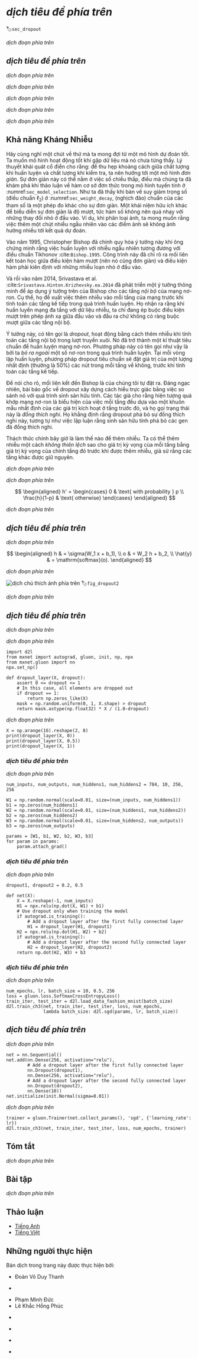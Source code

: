 <!-- ===================== Bắt đầu dịch Phần 1 ===================== -->
<!-- ========================================= REVISE PHẦN 1 - BẮT ĐẦU =================================== -->

<!--
# Dropout
-->

# *dịch tiêu đề phía trên*
:label:`sec_dropout`

<!--
Just now, in :numref:`sec_weight_decay`, we introduced the classical approach to regularizing statistical models by penalizing the $\ell_2$ norm of the weights.
In probabilistic terms, we could justify this technique by arguing that we have assumed a prior belief that weights take values from a Gaussian distribution with mean $0$.
More intuitively, we might argue that we encouraged the model to spread out its weights among many features and rather than depending too much on a small number of potentially spurious associations.
-->

*dịch đoạn phía trên*

<!--
## Overfitting Revisited
-->

## *dịch tiêu đề phía trên*

<!--
Faced with more features than examples, linear models tend to overfit.
But given more examples than features, we can generally count on linear models not to overfit.
Unfortunately, the reliability with which linear models generalize comes at a cost:
Naively applied, linear models do not take into account interactions among features.
For every feature, a linear model must assign either a positive or a negative weight, ignoring context.
-->

*dịch đoạn phía trên*

<!--
In traditional texts, this fundamental tension between generalizability and flexibility is described as the *bias-variance tradeoff*.
Linear models have high bias (they can only represent a small class of functions), but low variance (they give similar results across different random samples of the data).
-->

*dịch đoạn phía trên*

<!--
Deep neural networks inhabit the opposite end of the bias-variance spectrum.
Unlike linear models, neural networks, are not confined to looking at each feature individually.
They can learn interactions among groups of features.
For example, they might infer that “Nigeria” and “Western Union” appearing together in an email indicates spam but that separately they do not.
-->

*dịch đoạn phía trên*

<!--
Even when we have far more examples than features, deep neural networks are capable of overfitting.
In 2017, a group of researchers demonstrated the extreme flexibility of neural networks by training deep nets on randomly-labeled images.
Despite the absence of any true pattern linking the inputs to the outputs, they found that the neural network optimized by SGD, could label every image in the training set perfectly.
-->

*dịch đoạn phía trên*

<!--
Consider what this means.
If the labels are assigned uniformly at random and there are 10 classes, then no classifier can do better than 10% accuracy on holdout data.
The generalization gap here is a whopping 90%.
If our models so expressive that they can overfit this badly, then when should we expect them not to overfit?
The mathemtatical foundations for the puzzling generalization properties of deep networks remain open research questions, and we encourage the theoretically-oriented reader to dig deeperinto the topic.
For now, we turn to the more terrestrial investigation of practical tools that tend (empirically) to improve the generalization of deep nets.
-->

*dịch đoạn phía trên*

<!-- ===================== Kết thúc dịch Phần 1 ===================== -->

<!-- ===================== Bắt đầu dịch Phần 2 ===================== -->

<!-- ========================================= REVISE PHẦN 1 - KẾT THÚC ===================================-->

<!-- ========================================= REVISE PHẦN 2 - BẮT ĐẦU ===================================-->

<!--
## Robustness through Perturbations
-->

## Khả năng Kháng Nhiễu

<!--
Let's think briefly about what we expect from a good predictive model.
We want it to peform well on unseen data.
Classical generalization theory suggests that to close the gap between train and test performance, we should aim for a *simple* model.
Simplicity can come in the form of a small number of dimensions, as we explored when discussing linear models monomial basis functions :numref:`sec_model_selection`.
As we saw when discussing weight decay ($\ell_2$ regularization) :numref:`sec_weight_decay`, the (inverse) norm of the parameters represents another useful measure of simplicity.
Another useful notion of simplicity is smoothness, i.e., that the function should not be sensitive
to small changed to its inputs.
For instance, when we classify images, we would expect that adding some random noise to the pixels should be mostly harmless.
-->

Hãy cùng nghĩ một chút về thứ mà ta mong đợi từ một mô hình dự đoán tốt.
Ta muốn mô hình hoạt động tốt khi gặp dữ liệu mà nó chưa từng thấy.
Lý thuyết khái quát cổ điển cho rằng: để thu hẹp khoảng cách giữa chất lượng khi huấn luyện và chất lượng khi kiểm tra, ta nên hướng tới một mô hình *đơn giản*.
Sự đơn giản này có thể nằm ở việc số chiều thấp, điều mà chúng ta đã khám phá khi thảo luận về hàm cơ sở đơn thức trong mô hình tuyến tính ở :numref:`sec_model_selection`. 
Như ta đã thấy khi bàn về suy giảm trọng số (điều chuẩn $\ell_2$) ở :numref:`sec_weight_decay`, (nghịch đảo) chuẩn của các tham số là một phép đo khác cho sự đơn giản.
Một khái niệm hữu ích khác để biểu diễn sự đơn giản là độ mượt, tức hàm số không nên quá nhạy với những thay đổi nhỏ ở đầu vào.
Ví dụ, khi phân loại ảnh, ta mong muốn rằng việc thêm một chút nhiễu ngẫu nhiên vào các điểm ảnh sẽ không ảnh hưởng nhiều tới kết quả dự đoán.

<!--
In 1995, Christopher Bishop formalized this idea when he proved that training with input noise is equivalent to Tikhonov regularization :cite:`Bishop.1995`.
This work drew a clear mathematical connection between the requirement that a function be smooth (and thus simple), and the requirement that it be resilient to perturbations in the input.
-->

Vào năm 1995, Christopher Bishop đã chính quy hóa ý tưởng này khi ông chứng minh rằng việc huấn luyện với nhiễu ngẫu nhiên tương đương với điều chuẩn Tikhonov :cite:`Bishop.1995`.
Công trình này đã chỉ rõ ra mối liên kết toán học giữa điều kiện hàm mượt (nên nó cũng đơn giản) và điều kiện hàm phải kiên định với những nhiễu loạn nhỏ ở đầu vào.

<!--
Then, in 2014, Srivastava et al. :cite:`Srivastava.Hinton.Krizhevsky.ea.2014` developed a clever idea for how to apply Bishop's idea to the *internal* layers of the network, too.
Namely, they proposed to inject noise into each layer of the network before calculating the subsequent layer during training.
They realized that when training a deep network with many layers, enforcing smoothness just on the input-output mapping.
-->

Và rồi vào năm 2014, Srivastava et al. :cite:`Srivastava.Hinton.Krizhevsky.ea.2014` đã phát triển một ý tưởng thông minh để áp dụng ý tưởng trên của Bishop cho các tầng *nội bộ* của mạng nơ-ron.
Cụ thể, họ đề xuất việc thêm nhiễu vào mỗi tầng của mạng trước khi tính toán các tầng kế tiếp trong quá trình huấn luyện.
Họ nhận ra rằng khi huấn luyến mạng đa tầng với dữ liệu nhiễu, ta chỉ đang ép buộc điều kiện mượt trên phép ánh xạ giữa đầu vào và đầu ra chứ không có ràng buộc mượt giữa các tầng nội bộ.

<!--
Their idea, called *dropout*, involves injecting noise while computing each internal layer during forward propagation, and it has become a standard technique for training neural networks.
The method is called *dropout* because we literally *drop out* some neurons during training.
Throughout training, on each iteration, standard dropout consists of zeroing out some fraction (typically 50%) of the nodes in each layer before calculating the subsequent layer.
-->

Ý tưởng này, có tên gọi là *dropout*, hoạt động bằng cách thêm nhiễu khi tính toán các tầng nội bộ trong lượt truyền xuôi.
Nó đã trở thành một kĩ thuật tiêu chuẩn để huấn luyện mạng nơ-ron.
Phương pháp này có tên gọi như vậy là bởi ta *bỏ ra ngoài* một số nơ-ron trong quá trình huấn luyện.
Tại mỗi vòng lặp huấn luyện, phương pháp dropout tiêu chuẩn sẽ đặt giá trị của một lượng nhất định (thường là 50%) các nút trong mỗi tầng về không, trước khi tính toán các tầng kế tiếp.

<!--
To be clear, we are imposing our own narrative with the link to Bishop.
The original paper on dropout offers intuition through a surprising analogy to sexual reproduction.
The authors argue that neural network overfitting is characterized by a state in which each layer an relies on a specifc pattern of activations in the previous layer, calling this condition *co-adaptation*.
Dropout, they claim, breaks up co-adaptation just as sexual reproduction is argued to break up co-adapted genes.
-->

Để nói cho rõ, mối liên kết đến Bishop là của chúng tôi tự đặt ra.
Đáng ngạc nhiên, bài báo gốc về dropout xây dựng cách hiểu trực giác bằng việc so sánh nó với quá trình sinh sản hữu tính.
Các tác giả cho rằng hiện tượng quá khớp mạng nơ-ron là biểu hiện của việc mỗi tầng đều dựa vào một khuôn mẫu nhất định của các giá trị kích hoạt ở tầng trước đó, và họ gọi trạng thái này là *đồng thích nghi*.
Họ khẳng định rằng dropout phá bỏ sự đồng thích nghi này, tương tự như việc lập luận rằng sinh sản hữu tính phá bỏ các gen đã đồng thích nghi.

<!--
The key challenge then is *how* to inject this noise.
One idea is too inject the noise in an *unbiased* manner so that the expected value of each layer---fixing the others equal to the value it would have taken absent noise.
-->

Thách thức chính bây giờ là làm thế nào để thêm nhiễu.
Ta có thể thêm nhiễu một cách *không thiên lệch* sao cho giá trị kỳ vọng của mỗi tầng bằng giá trị kỳ vọng của chính tầng đó trước khi được thêm nhiễu, giả sử rằng các tầng khác được giữ nguyên.  

<!-- ===================== Kết thúc dịch Phần 2 ===================== -->

<!-- ===================== Bắt đầu dịch Phần 3 ===================== -->

<!--
In Bishop's work, he added Gaussian noise to the inputs to a linear model:
At each training iteration, he added noise sampled from a distribution with mean zero $\epsilon \sim \mathcal{N}(0,\sigma^2)$ to the input $\mathbf{x}$, 
yielding a perturbed point $\mathbf{x}' = \mathbf{x} + \epsilon$.
In expectation, $E[\mathbf{x}'] = \mathbf{x}$.
-->

*dịch đoạn phía trên*

<!--
In standard dropout regularization, one debiases each layer by normalizing by the fraction of nodes that were retained (not dropped out).
In other words, dropout with *dropout probability* $p$ is applied as follows:
-->

*dịch đoạn phía trên*

$$
\begin{aligned}
h' =
\begin{cases}
    0 & \text{ with probability } p \\
    \frac{h}{1-p} & \text{ otherwise}
\end{cases}
\end{aligned}
$$

<!--
By design, the expectation remains unchanged, i.e., $E[h'] = h$.
Intermediate activations $h$ are replaced by a random variable $h'$ with matching expectation.
-->

*dịch đoạn phía trên*

<!-- ========================================= REVISE PHẦN 2 - KẾT THÚC ===================================-->

<!-- ========================================= REVISE PHẦN 3 - BẮT ĐẦU ===================================-->

<!--
## Dropout in Practice
-->

## *dịch tiêu đề phía trên*

<!--
Recall the multilayer perceptron (:numref:`sec_mlp`) with a hidden layer and 5 hidden units.
Its architecture is given by
-->

*dịch đoạn phía trên*

$$
\begin{aligned}
    h & = \sigma(W_1 x + b_1), \\
    o & = W_2 h + b_2, \\
    \hat{y} & = \mathrm{softmax}(o).
\end{aligned}
$$

<!--
When we apply dropout to a hidden layer, zeroing out each hidden unit with probability $p$, the result can be viewed as a network containing only a subset of the original neurons.
In :numref:`fig_dropout2`, $h_2$ and $h_5$ are removed.
Consequently, the calculation of $y$ no longer depends on $h_2$ and $h_5$ and their respective gradient also vanishes when performing backprop.
In this way, the calculation of the output layer cannot be overly dependent on any one element of $h_1, \ldots, h_5$.
-->

*dịch đoạn phía trên*

<!--
![MLP before and after dropout](../img/dropout2.svg)
-->

![*dịch chú thích ảnh phía trên*](../img/dropout2.svg)
:label:`fig_dropout2`

<!--
Typically, ***we disable dropout at test time***.
Given a trained model and a new example, we do not drop out any nodes (and thus do not need to normalize).
However, there are some exceptions: some researchers use dropout at test time as a heuristic for estimating the *uncertainty* of neural network predictions: 
if the predictions agree across many different dropout masks, then we might say that the network is more confident.
For now we will put off uncertainty estimation for subsequent chapters and volumes.
-->

*dịch đoạn phía trên*

<!-- ===================== Kết thúc dịch Phần 3 ===================== -->

<!-- ===================== Bắt đầu dịch Phần 4 ===================== -->

<!--
## Implementation from Scratch
-->

## *dịch tiêu đề phía trên*

<!--
To implement the dropout function for a single layer, we must draw as many samples from a Bernoulli (binary) random variable as our layer has dimensions, 
where the random variable takes value $1$ (keep) with probability $1-p$ and $0$ (drop) with probability $p$.
One easy way to implement this is to first draw samples from the uniform distribution $U[0, 1]$, then we can keep those nodes for which the corresponding sample is greater than $p$, dropping the rest.
-->

*dịch đoạn phía trên*

<!--
In the following code, we implement a `dropout_layer` function that drops out the elements in the `ndarray` input `X` with probability `dropout`, 
rescaling the remainder as described above (dividing the survivors by `1.0-dropout`).
-->

*dịch đoạn phía trên*

```{.python .input  n=1}
import d2l
from mxnet import autograd, gluon, init, np, npx
from mxnet.gluon import nn
npx.set_np()

def dropout_layer(X, dropout):
    assert 0 <= dropout <= 1
    # In this case, all elements are dropped out
    if dropout == 1:
        return np.zeros_like(X)
    mask = np.random.uniform(0, 1, X.shape) > dropout
    return mask.astype(np.float32) * X / (1.0-dropout)
```

<!--
We can test out the `dropout_layer` function on a few examples.
In the following lines of code, we pass our input `X` through the dropout operation, with probabilities 0, 0.5, and 1, respectively.
-->

*dịch đoạn phía trên*

```{.python .input  n=2}
X = np.arange(16).reshape(2, 8)
print(dropout_layer(X, 0))
print(dropout_layer(X, 0.5))
print(dropout_layer(X, 1))
```

<!-- ========================================= REVISE PHẦN 3 - KẾT THÚC ===================================-->

<!-- ========================================= REVISE PHẦN 4 - BẮT ĐẦU ===================================-->

<!--
### Defining Model Parameters
-->

### *dịch tiêu đề phía trên*

<!--
Again, we work with the Fashion-MNIST dataset introduced in :numref:`sec_softmax_scratch`.
We define a multilayer perceptron with two hidden layers containing 256 outputs each.
-->

*dịch đoạn phía trên*

```{.python .input  n=3}
num_inputs, num_outputs, num_hiddens1, num_hiddens2 = 784, 10, 256, 256

W1 = np.random.normal(scale=0.01, size=(num_inputs, num_hiddens1))
b1 = np.zeros(num_hiddens1)
W2 = np.random.normal(scale=0.01, size=(num_hiddens1, num_hiddens2))
b2 = np.zeros(num_hiddens2)
W3 = np.random.normal(scale=0.01, size=(num_hiddens2, num_outputs))
b3 = np.zeros(num_outputs)

params = [W1, b1, W2, b2, W3, b3]
for param in params:
    param.attach_grad()
```

<!-- ===================== Kết thúc dịch Phần 4 ===================== -->

<!-- ===================== Bắt đầu dịch Phần 5 ===================== -->

<!--
### Defining the Model
-->

### *dịch tiêu đề phía trên*

<!--
The model below applies dropout to the output of each hidden layer (following the activation function).
We can set dropout probabilities for each layer separately. A common trend is to set a lower dropout probability closer to the input layer.
Below we set it to 0.2 and 0.5 for the first and second hidden layer respectively.
By using the `is_training` function described in :numref:`sec_autograd`, we can ensure that dropout is only active during training.
-->

*dịch đoạn phía trên*

```{.python .input  n=4}
dropout1, dropout2 = 0.2, 0.5

def net(X):
    X = X.reshape(-1, num_inputs)
    H1 = npx.relu(np.dot(X, W1) + b1)
    # Use dropout only when training the model
    if autograd.is_training():
        # Add a dropout layer after the first fully connected layer
        H1 = dropout_layer(H1, dropout1)
    H2 = npx.relu(np.dot(H1, W2) + b2)
    if autograd.is_training():
        # Add a dropout layer after the second fully connected layer
        H2 = dropout_layer(H2, dropout2)
    return np.dot(H2, W3) + b3
```

<!--
### Training and Testing
-->

### *dịch tiêu đề phía trên*

<!--
This is similar to the training and testing of multilayer perceptrons described previously.
-->

*dịch đoạn phía trên*

```{.python .input  n=5}
num_epochs, lr, batch_size = 10, 0.5, 256
loss = gluon.loss.SoftmaxCrossEntropyLoss()
train_iter, test_iter = d2l.load_data_fashion_mnist(batch_size)
d2l.train_ch3(net, train_iter, test_iter, loss, num_epochs,
              lambda batch_size: d2l.sgd(params, lr, batch_size))
```

<!-- ========================================= REVISE PHẦN 4 - KẾT THÚC ===================================-->

<!-- ========================================= REVISE PHẦN 5 - BẮT ĐẦU ===================================-->

<!--
## Concise Implementation
-->

## *dịch tiêu đề phía trên*

<!--
Using Gluon, all we need to do is add a `Dropout` layer (also in the `nn` package) after each fully-connected layer, passing in the dropout probability as the only argument to its constructor.
During training, the `Dropout` layer will randomly drop out outputs of the previous layer (or equivalently, the inputs to the subsequent layer) according to the specified dropout probability.
When MXNet is not in training mode, the `Dropout` layer simply passes the data through during testing.
-->

*dịch đoạn phía trên*

```{.python .input  n=6}
net = nn.Sequential()
net.add(nn.Dense(256, activation="relu"),
        # Add a dropout layer after the first fully connected layer
        nn.Dropout(dropout1),
        nn.Dense(256, activation="relu"),
        # Add a dropout layer after the second fully connected layer
        nn.Dropout(dropout2),
        nn.Dense(10))
net.initialize(init.Normal(sigma=0.01))
```

<!--
Next, we train and test the model.
-->

*dịch đoạn phía trên*

```{.python .input  n=7}
trainer = gluon.Trainer(net.collect_params(), 'sgd', {'learning_rate': lr})
d2l.train_ch3(net, train_iter, test_iter, loss, num_epochs, trainer)
```

<!-- ===================== Kết thúc dịch Phần 5 ===================== -->

<!-- ===================== Bắt đầu dịch Phần 6 ===================== -->

<!--
## Summary
-->

## Tóm tắt

<!--
* Beyond controlling the number of dimensions and the size of the weight vector, dropout is yet another tool to avoid overfitting. Often all three are used jointly.
* Dropout replaces an activation $h$ with a random variable $h'$ with expected value $h$ and with variance given by the dropout probability $p$.
* Dropout is only used during training.
-->

*dịch đoạn phía trên*


<!--
## Exercises
-->

## Bài tập

<!--
1. What happens if you change the dropout probabilities for layers 1 and 2? In particular, what happens if you switch the ones for both layers? 
Design an experiment to answer these questions, describe your results quantitatively, and summarize the qualitative takeaways.
2. Increase the number of epochs and compare the results obtained when using dropout with those when not using it.
3. What is the variance of the activations in each hidden layer when dropout is and is not applied? Draw a plot to show how this quantity evolves over time for both models.
4. Why is dropout not typically used at test time?
5. Using the model in this section as an example, compare the effects of using dropout and weight decay. 
What happens when dropout and weight decay are used at the same time? Are the results additive, are their diminish returns or (worse), do they cancel each other out?
6. What happens if we apply dropout to the individual weights of the weight matrix rather than the activations?
7. Invent another technique for injecting random noise at each layer that is different from the standard dropout technique. 
Can you develop a method that outperforms dropout on the FashionMNIST dataset (for a fixed architecture)?
-->

*dịch đoạn phía trên*

<!-- ===================== Kết thúc dịch Phần 6 ===================== -->

<!-- ========================================= REVISE PHẦN 5 - KẾT THÚC ===================================-->

<!--
## [Discussions](https://discuss.mxnet.io/t/2343)
-->

## Thảo luận
* [Tiếng Anh](https://discuss.mxnet.io/t/2343)
* [Tiếng Việt](https://forum.machinelearningcoban.com/c/d2l)

## Những người thực hiện
Bản dịch trong trang này được thực hiện bởi:
<!--
Tác giả của mỗi Pull Request điền tên mình và tên những người review mà bạn thấy
hữu ích vào từng phần tương ứng. Mỗi dòng một tên, bắt đầu bằng dấu `*`.

Lưu ý:
* Nếu reviewer không cung cấp tên, bạn có thể dùng tên tài khoản GitHub của họ
với dấu `@` ở đầu. Ví dụ: @aivivn.

* Tên đầy đủ của các reviewer có thể được tìm thấy tại https://github.com/aivivn/d2l-vn/blob/master/docs/contributors_info.md.
-->

* Đoàn Võ Duy Thanh
<!-- Phần 1 -->
*

<!-- Phần 2 -->
* Phạm Minh Đức
* Lê Khắc Hồng Phúc

<!-- Phần 3 -->
*

<!-- Phần 4 -->
*

<!-- Phần 5 -->
*

<!-- Phần 6 -->
*
